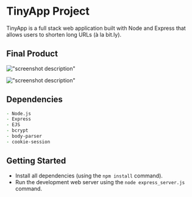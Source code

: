 # TinyApp Project

TinyApp is a full stack web application built with Node and Express that allows users to shorten long URLs (à la bit.ly).

## Final Product

!["screenshot description"](#)

!["screenshot description"](#)

## Dependencies

```zsh
- Node.js
- Express
- EJS
- bcrypt
- body-parser
- cookie-session
```

## Getting Started

- Install all dependencies (using the `npm install` command).
- Run the development web server using the `node express_server.js` command.

